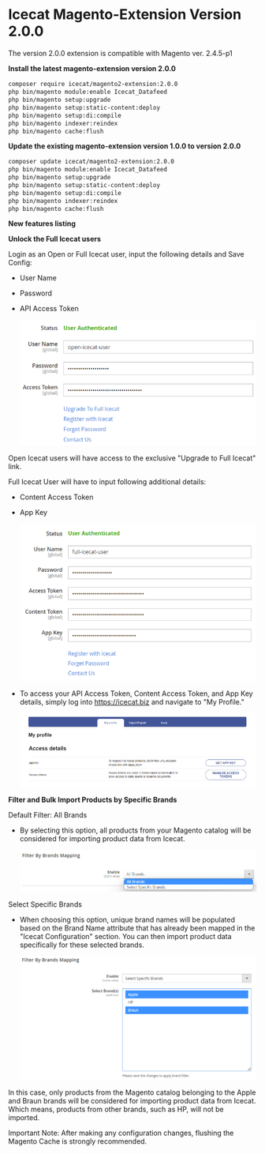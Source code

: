 # Icecat Magento-Extension Version 2.0.0

The version 2.0.0 extension is compatible with Magento ver. 2.4.5-p1

**Install the latest magento-extension version 2.0.0**

~~~~~~~~~~~~~~~~~~~~~
composer require icecat/magento2-extension:2.0.0
php bin/magento module:enable Icecat_Datafeed
php bin/magento setup:upgrade
php bin/magento setup:static-content:deploy
php bin/magento setup:di:compile
php bin/magento indexer:reindex
php bin/magento cache:flush
~~~~~~~~~~~~~~~~~~~~~

**Update the existing magento-extension version 1.0.0 to version 2.0.0**

~~~~~~~~~~~~~~~~~~~~~
composer update icecat/magento2-extension:2.0.0
php bin/magento module:enable Icecat_Datafeed
php bin/magento setup:upgrade
php bin/magento setup:static-content:deploy
php bin/magento setup:di:compile
php bin/magento indexer:reindex
php bin/magento cache:flush
~~~~~~~~~~~~~~~~~~~~~

**New features listing**

**Unlock the Full Icecat users**

Login as an Open or Full Icecat user, input the following details and Save Config:
- User Name
- Password
- API Access Token

    ![img1](./images/image33.png)

Open Icecat users will have access to the exclusive "Upgrade to Full Icecat" link. 

Full Icecat User will have to input following additional details:

- Content Access Token 
- App Key

    ![img1](./images/image34.png)

- To access your API Access Token, Content Access Token, and App Key details, simply log into https://icecat.biz and navigate to "My Profile." 

    ![img1](./images/image35.png)

**Filter and Bulk Import Products by Specific Brands**

Default Filter: All Brands

- By selecting this option, all products from your Magento catalog will be considered for importing product data from Icecat.

    ![img1](./images/image36.png)

Select Specific Brands

- When choosing this option, unique brand names will be populated based on the Brand Name attribute that has already been mapped in the "Icecat Configuration" section. You can then import product data specifically for these selected brands.

    ![img1](./images/image37.png)

In this case, only products from the Magento catalog belonging to the Apple and Braun brands will be considered for importing product data from Icecat. Which means, products from other brands, such as HP, will not be imported.

Important Note: After making any configuration changes, flushing the Magento Cache is strongly recommended. 
